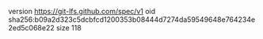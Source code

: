 version https://git-lfs.github.com/spec/v1
oid sha256:b09a2d323c5dcbfcd1200353b08444d7274da59549648e764234e2ed5c068e22
size 118
